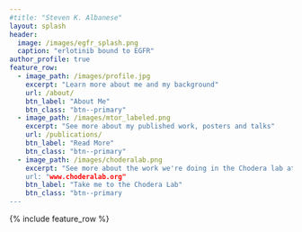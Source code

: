 ```yaml
---
#title: "Steven K. Albanese"
layout: splash
header:
  image: /images/egfr_splash.png
  caption: "erlotinib bound to EGFR"
author_profile: true
feature_row:
  - image_path: /images/profile.jpg
    excerpt: "Learn more about me and my background"
    url: /about/
    btn_label: "About Me"
    btn_class: "btn--primary"
  - image_path: /images/mtor_labeled.png
    excerpt: "See more about my published work, posters and talks"
    url: /publications/
    btn_label: "Read More"
    btn_class: "btn--primary"
  - image_path: /images/choderalab.png
    excerpt: "See more about the work we're doing in the Chodera lab at [MSKCC](https://www.sloankettering.edu/gerstner)
    url: "www.choderalab.org"
    btn_label: "Take me to the Chodera Lab"
    btn_class: "btn--primary
--- 
```


{% include feature_row %}
